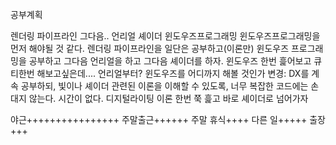 공부계획

렌더링 파이프라인
그다음.. 언리얼
셰이더
윈도우즈프로그래밍
윈도우즈프로그래밍을 먼저 해야될 것 같다.
렌더링 파이프라인을 일단은 공부하고(이론만) 윈도우즈 프로그래밍을 공부하고 그다음 언리얼을 하고 그다음 셰이더를 하자.
윈도우즈 한번 흝어보고 큐티한번 해보고싶은데.... 언리얼부터?
윈도우즈를 어디까지 해볼 것인가
변경: DX를 계속 공부하되, 빛이나 셰이더 관련된 이론을 이해할 수 있도록, 너무 복잡한 코드에는 손대지 않는다. 시간이 없다.
디지털라이팅 이론 한번 쭉 흝고 바로 셰이더로 넘어가자

야근++++++++++++++++
주말출근++++++
주말 휴식++++
다른 일+++++
출장+++
